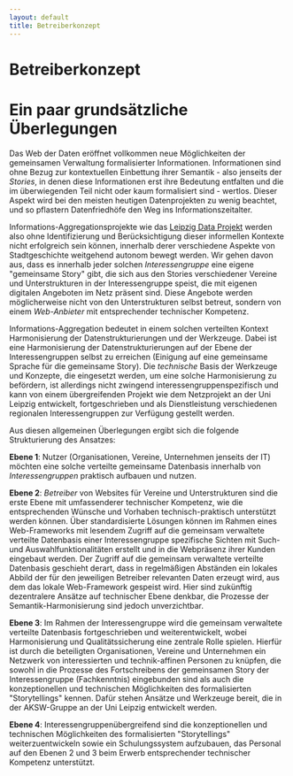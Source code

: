 ```yaml
---
layout: default
title: Betreiberkonzept
---
```


# Betreiberkonzept

<h1>Ein paar grundsätzliche Überlegungen</h1>

Das Web der Daten eröffnet vollkommen neue Möglichkeiten der gemeinsamen
Verwaltung formalisierter Informationen. Informationen sind ohne Bezug zur
kontextuellen Einbettung ihrer Semantik - also jenseits der <i>Stories</i>, in
denen diese Informationen erst ihre Bedeutung entfalten und die im
überwiegenden Teil nicht oder kaum formalisiert sind - wertlos. Dieser Aspekt
wird bei den meisten heutigen Datenprojekten zu wenig beachtet, und so
pflastern Datenfriedhöfe den Weg ins Informationszeitalter.

Informations-Aggregationsprojekte wie das <a
href="http://www.leipzig-netz.de/index.php/LD.LeipzigData">Leipzig Data
Projekt</a> werden also ohne Identifizierung und Berücksichtigung dieser
informellen Kontexte nicht erfolgreich sein können, innerhalb derer
verschiedene Aspekte von Stadtgeschichte weitgehend autonom bewegt werden. Wir
gehen davon aus, dass es innerhalb jeder solchen <i>Interessengruppe</i> eine
eigene "gemeinsame Story" gibt, die sich aus den Stories verschiedener Vereine
und Unterstrukturen in der Interessengruppe speist, die mit eigenen digitalen
Angeboten im Netz präsent sind. Diese Angebote werden möglicherweise nicht von
den Unterstrukturen selbst betreut, sondern von einem <i>Web-Anbieter</i> mit
entsprechender technischer Kompetenz.

Informations-Aggregation bedeutet in einem solchen verteilten Kontext
Harmonisierung der Datenstrukturierungen und der Werkzeuge. Dabei ist eine
Harmonisierung der Datenstrukturierungen auf der Ebene der Interessengruppen
selbst zu erreichen (Einigung auf eine gemeinsame Sprache für die gemeinsame
Story). Die <i>technische</i> Basis der Werkzeuge und Konzepte, die eingesetzt
werden, um eine solche Harmonisierung zu befördern, ist allerdings nicht
zwingend interessengruppenspezifisch und kann von einem übergreifenden Projekt
wie dem Netzprojekt an der Uni Leipzig entwickelt, fortgeschrieben und als
Dienstleistung verschiedenen regionalen Interessengruppen zur Verfügung
gestellt werden.

Aus diesen allgemeinen Überlegungen ergibt sich die folgende Strukturierung
des Ansatzes:

<b>Ebene 1</b>: Nutzer (Organisationen, Vereine, Unternehmen jenseits der IT)
möchten eine solche verteilte gemeinsame Datenbasis innerhalb von
<i>Interessengruppen</i> praktisch aufbauen und nutzen.

<b>Ebene 2</b>: <i>Betreiber</i> von Websites für Vereine und Unterstrukturen
sind die erste Ebene mit umfassenderer technischer Kompetenz, wie die
entsprechenden Wünsche und Vorhaben technisch-praktisch unterstützt werden
können. Über standardisierte Lösungen können im Rahmen eines Web-Frameworks
mit lesendem Zugriff auf die gemeinsam verwaltete verteilte Datenbasis einer
Interessengruppe spezifische Sichten mit Such- und Auswahlfunktionalitäten
erstellt und in die Webpräsenz ihrer Kunden eingebaut werden. Der Zugriff auf
die gemeinsam verwaltete verteilte Datenbasis geschieht derart, dass in
regelmäßigen Abständen ein lokales Abbild der für den jeweiligen Betreiber
relevanten Daten erzeugt wird, aus dem das lokale Web-Framework gespeist wird.
Hier sind zukünftig dezentralere Ansätze auf technischer Ebene denkbar, die
Prozesse der Semantik-Harmonisierung sind jedoch unverzichtbar.

<b>Ebene 3</b>: Im Rahmen der Interessengruppe wird die gemeinsam verwaltete
verteilte Datenbasis fortgeschrieben und weiterentwickelt, wobei
Harmonisierung und Qualitätssicherung eine zentrale Rolle spielen. Hierfür ist
durch die beteiligten Organisationen, Vereine und Unternehmen ein Netzwerk von
interessierten und technik-affinen Personen zu knüpfen, die sowohl in die
Prozesse des Fortschreibens der gemeinsamen Story der Interessengruppe
(Fachkenntnis) eingebunden sind als auch die konzeptionellen und technischen
Möglichkeiten des formalisierten "Storytellings" kennen. Dafür stehen Ansätze
und Werkzeuge bereit, die in der AKSW-Gruppe an der Uni Leipzig entwickelt
werden.

<b>Ebene 4</b>: Interessengruppenübergreifend sind die konzeptionellen und
technischen Möglichkeiten des formalisierten "Storytellings"
weiterzuentwickeln sowie ein Schulungssystem aufzubauen, das Personal auf den
Ebenen 2 und 3 beim Erwerb entsprechender technischer Kompetenz unterstützt.

